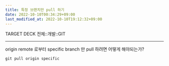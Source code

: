 ```yaml
---
title: 특정 브랜치만 pull 하기
date: 2022-10-10T00:34:29+09:00
last_modified_at: 2022-10-10T19:12:32+09:00
---
```



TARGET DECK
전체::개발::GIT

---

<!--ankiQ-->

origin remote 로부터 specific branch 만 pull 하려면 어떻게 해야되는가?

<!--ankiA-->

`git pull origin specific`

<!--ankiE-->
<!--ID: 1665034174803-->
